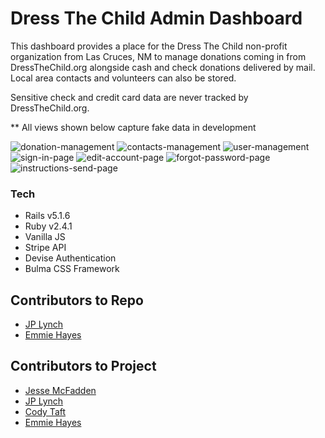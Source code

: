 # Dress The Child Admin Dashboard

This dashboard provides a place for the Dress The Child non-profit organization from Las Cruces, NM to manage donations coming in from DressTheChild.org alongside cash and check donations delivered by mail. Local area contacts and volunteers can also be stored.

Sensitive check and credit card data are never tracked by DressTheChild.org.   

** All views shown below capture fake data in development

<img alt="donation-management" src="https://cl.ly/09914a85df8a/Screen%252520Shot%2525202018-11-21%252520at%2525201.00.56%252520PM.jpg">
<img alt="contacts-management" src="https://cl.ly/005f1fa4de86/Screen%252520Shot%2525202018-11-21%252520at%2525201.01.10%252520PM.jpg">
<img alt="user-management" src="https://cl.ly/5d38702ca784/Screen%252520Shot%2525202018-11-21%252520at%2525201.01.21%252520PM.jpg">
<img alt="sign-in-page" src="https://cl.ly/e27974b98675/Screen%252520Shot%2525202018-11-21%252520at%2525201.02.00%252520PM.jpg">
<img alt="edit-account-page" src="https://cl.ly/50dac9b5657f/Screen%252520Shot%2525202018-11-21%252520at%2525201.01.47%252520PM.jpg">
<img alt="forgot-password-page" src="https://cl.ly/d966e5e59cb2/Screen%252520Shot%2525202018-11-21%252520at%2525201.02.20%252520PM.jpg">
<img alt="instructions-send-page" src="https://cl.ly/a1544b83a4fc/Screen%252520Shot%2525202018-11-21%252520at%2525201.02.13%252520PM.jpg">


### Tech

- Rails v5.1.6
- Ruby v2.4.1
- Vanilla JS
- Stripe API
- Devise Authentication
- Bulma CSS Framework


## Contributors to Repo

* [JP Lynch](https://github.com/JPLynch35)
* [Emmie Hayes](https://github.com/emmiehayes)


## Contributors to Project

* [Jesse McFadden](https://github.com/JesseMcBrennan)
* [JP Lynch](https://github.com/JPLynch35)
* [Cody Taft](https://github.com/codytaft)
* [Emmie Hayes](https://github.com/emmiehayes)